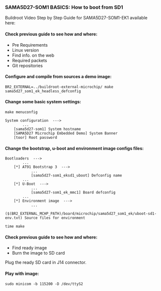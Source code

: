 ### SAMA5D27-SOM1 BASICS: How to boot from SD1

Buildroot Video Step by Step Guide for SAMA5D27-SOM1-EK1 available here:

#### Check previous guide to see how and where: 

- Pre Requirements 
- Linux version 
- Find info. on the web
- Required packets
- Git repositories

#### Configure and compile from sources a demo image:
```
BR2_EXTERNAL=../buildroot-external-microchip/ make sama5d27_som1_ek_headless_defconfig
```
#### Change some basic system settings: 
```
make menuconfig

System configuration  --->
        ...
    [sama5d27-som1] System hostname
	[SAMA5D27 Microchip Embedded Demo] System Banner
	[toor] Root password
```
#### Change the bootstrap, u-boot and environment image configs files:

```
Bootloaders  --->
        ...
    [*] AT91 Bootstrap 3  --->
            ...
            [sama5d27-som1_eksd1_uboot] Defconfig name
        ...
    [*] U-Boot  --->
            ...
            [sama5d27-som1_ek_mmc1] Board defconfig
        ...
    [*] Environment image  --->			
            ...
            ($(BR2_EXTERNAL_MCHP_PATH)/board/microchip/sama5d27_som1_ek/uboot-sd1-env.txt) Source files for environment

time make
```

#### Check previous guide to see how and where: 
- Find ready image
- Burn the image to SD card

Plug the ready SD card in J14 connector.

#### Play with image:
```
sudo minicom -b 115200 -D /dev/ttyS2
```
